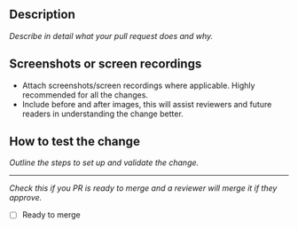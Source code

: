 Description
-----------------------------
_Describe in detail what your pull request does and why._



Screenshots or screen recordings
-----------------------------
- Attach screenshots/screen recordings where applicable. Highly recommended for all the changes.
- Include before and after images, this will assist reviewers and future readers in understanding the change better.



How to test the change
-----------------------------
_Outline the steps to set up and validate the change._



-----------------------------
_Check this if you PR is ready to merge and a reviewer will merge it if they approve._

- [ ] Ready to merge